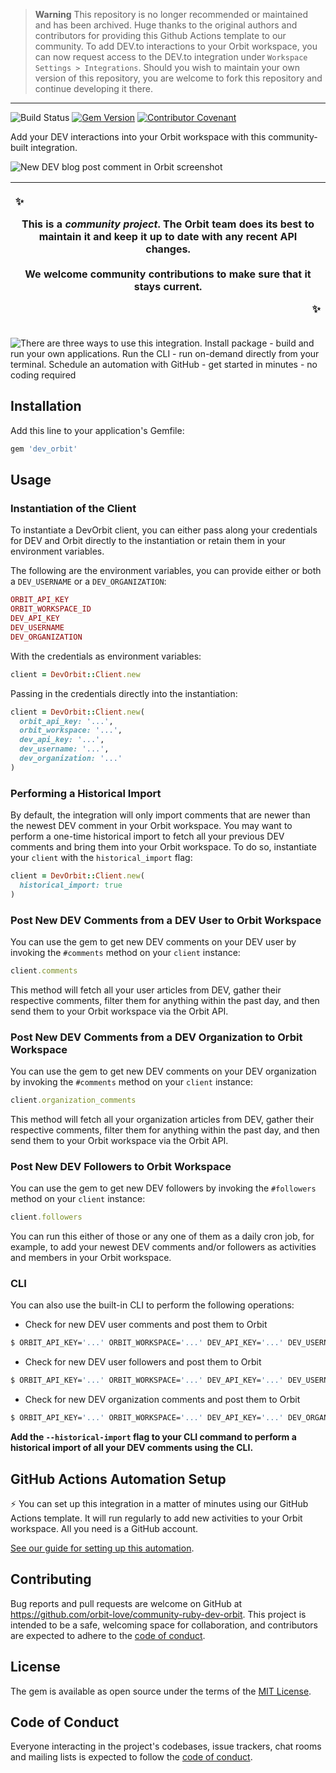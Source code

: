 >**Warning**
> This repository is no longer recommended or maintained and has been archived. Huge thanks to the original authors and contributors for providing this Github Actions template to our community. To add DEV.to interactions to your Orbit workspace, you can now request access to the DEV.to integration under `Workspace Settings > Integrations`. Should you wish to maintain your own version of this repository, you are welcome to fork this repository and continue developing it there.

---

![Build Status](https://github.com/orbit-love/community-ruby-dev-orbit/workflows/CI/badge.svg)
[![Gem Version](https://badge.fury.io/rb/dev_orbit.svg)](https://badge.fury.io/rb/dev_orbit)
[![Contributor Covenant](https://img.shields.io/badge/Contributor%20Covenant-2.0-4baaaa.svg)](code_of_conduct.md)

Add your DEV interactions into your Orbit workspace with this community-built integration.

![New DEV blog post comment in Orbit screenshot](readme-images/new-comment-screenshot.png)

|<p align="left">:sparkles:</p> This is a *community project*. The Orbit team does its best to maintain it and keep it up to date with any recent API changes.<br/><br/>We welcome community contributions to make sure that it stays current. <p align="right">:sparkles:</p>|
|-----------------------------------------|

![There are three ways to use this integration. Install package - build and run your own applications. Run the CLI - run on-demand directly from your terminal. Schedule an automation with GitHub - get started in minutes - no coding required](readme-images/ways-to-use.png)
## Installation

Add this line to your application's Gemfile:

```ruby
gem 'dev_orbit'
```

## Usage

### Instantiation of the Client

To instantiate a DevOrbit client, you can either pass along your credentials for DEV and Orbit directly to the instantiation or retain them in your environment variables.

The following are the environment variables, you can provide either or both a `DEV_USERNAME` or a `DEV_ORGANIZATION`:

```ruby
ORBIT_API_KEY
ORBIT_WORKSPACE_ID
DEV_API_KEY
DEV_USERNAME
DEV_ORGANIZATION
```

With the credentials as environment variables:

```ruby
client = DevOrbit::Client.new
```

Passing in the credentials directly into the instantiation:

```ruby
client = DevOrbit::Client.new(
  orbit_api_key: '...',
  orbit_workspace: '...',
  dev_api_key: '...',
  dev_username: '...',
  dev_organization: '...'
)
```

### Performing a Historical Import

By default, the integration will only import comments that are newer than the newest DEV comment in your Orbit workspace. You may want to perform a one-time historical import to fetch all your previous DEV comments and bring them into your Orbit workspace. To do so, instantiate your `client` with the `historical_import` flag:

```ruby
client = DevOrbit::Client.new(
  historical_import: true
)
```
### Post New DEV Comments from a DEV User to Orbit Workspace

You can use the gem to get new DEV comments on your DEV user by invoking the `#comments` method on your `client` instance:

```ruby
client.comments
```

This method will fetch all your user articles from DEV, gather their respective comments, filter them for anything within the past day, and then send them to your Orbit workspace via the Orbit API.

### Post New DEV Comments from a DEV Organization to Orbit Workspace

You can use the gem to get new DEV comments on your DEV organization by invoking the `#comments` method on your `client` instance:

```ruby
client.organization_comments
```

This method will fetch all your organization articles from DEV, gather their respective comments, filter them for anything within the past day, and then send them to your Orbit workspace via the Orbit API.

### Post New DEV Followers to Orbit Workspace

You can use the gem to get new DEV followers by invoking the `#followers` method on your `client` instance:

```ruby
client.followers
```

You can run this either of those or any one of them as a daily cron job, for example, to add your newest DEV comments and/or followers as activities and members in your Orbit workspace.

### CLI

You can also use the built-in CLI to perform the following operations:

* Check for new DEV user comments and post them to Orbit

```bash
$ ORBIT_API_KEY='...' ORBIT_WORKSPACE='...' DEV_API_KEY='...' DEV_USERNAME='...' bundle exec dev_orbit --check-comments
```

* Check for new DEV user followers and post them to Orbit

```bash
$ ORBIT_API_KEY='...' ORBIT_WORKSPACE='...' DEV_API_KEY='...' DEV_USERNAME='...' bundle exec dev_orbit --check-followers
```

* Check for new DEV organization comments and post them to Orbit

```bash
$ ORBIT_API_KEY='...' ORBIT_WORKSPACE='...' DEV_API_KEY='...' DEV_ORGANIZATION='...' bundle exec dev_orbit --check-organization-comments
```
**Add the `--historical-import` flag to your CLI command to perform a historical import of all your DEV comments using the CLI.**

## GitHub Actions Automation Setup

⚡ You can set up this integration in a matter of minutes using our GitHub Actions template. It will run regularly to add new activities to your Orbit workspace. All you need is a GitHub account.

[See our guide for setting up this automation](https://github.com/orbit-love/github-actions-templates/blob/main/DEV/README.md).

## Contributing

Bug reports and pull requests are welcome on GitHub at https://github.com/orbit-love/community-ruby-dev-orbit. This project is intended to be a safe, welcoming space for collaboration, and contributors are expected to adhere to the [code of conduct](https://github.com/orbit-love/community-ruby-dev-orbit/blob/main/CODE_OF_CONDUCT.md).

## License

The gem is available as open source under the terms of the [MIT License](https://opensource.org/licenses/MIT).

## Code of Conduct

Everyone interacting in the project's codebases, issue trackers, chat rooms and mailing lists is expected to follow the [code of conduct](https://github.com/orbit-love/community-ruby-dev-orbit/blob/main/CODE_OF_CONDUCT.md).
